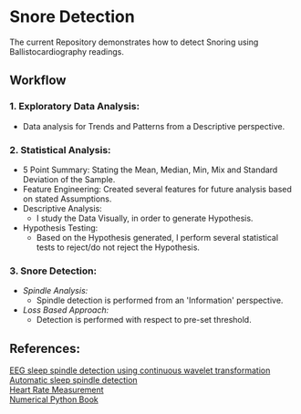 # Snore Detection
The current Repository demonstrates how to detect Snoring using Ballistocardiography readings.

## Workflow

### 1. Exploratory Data Analysis:    

 - Data analysis for Trends and Patterns from a Descriptive perspective.    
 
### 2. Statistical Analysis:  

   - 5 Point Summary: Stating the Mean, Median, Min, Mix and Standard Deviation of the Sample.
   - Feature Engineering: Created several features for future analysis based on stated Assumptions.
   - Descriptive Analysis:
        - I study the Data Visually, in order to generate Hypothesis.
   - Hypothesis Testing:
        - Based on the Hypothesis generated, I perform several statistical tests to reject/do not reject the Hypothesis.
### 3. Snore Detection:    

   - *Spindle Analysis:*
        - Spindle detection is performed from an 'Information' perspective.
   - *Loss Based Approach:*
        - Detection is performed with respect to pre-set threshold.
        
     

## References:

[EEG sleep spindle detection using continuous wavelet transformation](https://www.frontiersin.org/articles/10.3389/fnhum.2015.00181/full)    
[Automatic sleep spindle detection](https://www.frontiersin.org/articles/10.3389/fnhum.2015.00353/full#h11)    
[Heart Rate Measurement](https://www.researchgate.net/publication/275541618_Heart_Rate_Measurement_Using_Video_in_Different_User_States_for_Online_HCI_Applications)    
[Numerical Python Book](https://www.apress.com/gp/book/9781484242452)

